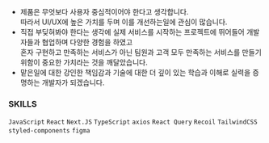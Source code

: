 - 제품은 무엇보다 사용자 중심적이어야 한다고 생각합니다.  
  따라서 UI/UX에 높은 가치를 두며 이를 개선하는일에 관심이 많습니다.
- 직접 부딪혀봐야 한다는 생각에 실제 서비스를 시작하는 프로젝트에 뛰어들어 개발자들과 협업하며 다양한 경험을 하였고  
  혼자 구현하고 만족하는 서비스가 아닌 팀원과 고객 모두 만족하는 서비스를 만들기 위함이 중요한 가치라는 것을 깨달았습니다.
- 맡은일에 대한 강인한 책임감과 기술에 대한 더 깊이 있는 학습과 이해로 실력을 증명하는 개발자가 되겠습니다.

### SKILLS

`JavaScript` `React` `Next.JS` `TypeScript` `axios` `React Query` `Recoil` `TailwindCSS` `styled-components` `figma`
